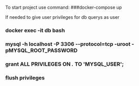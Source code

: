 To start project use command:
###docker-compose up

If needed to give user privileges for db querys as user
### docker exec -it db bash
### mysql -h localhost -P 3306 --protocol=tcp -uroot -pMYSQL_ROOT_PASSWORD
### grant ALL PRIVILEGES ON *.* TO 'MYSQL_USER';
### flush privileges